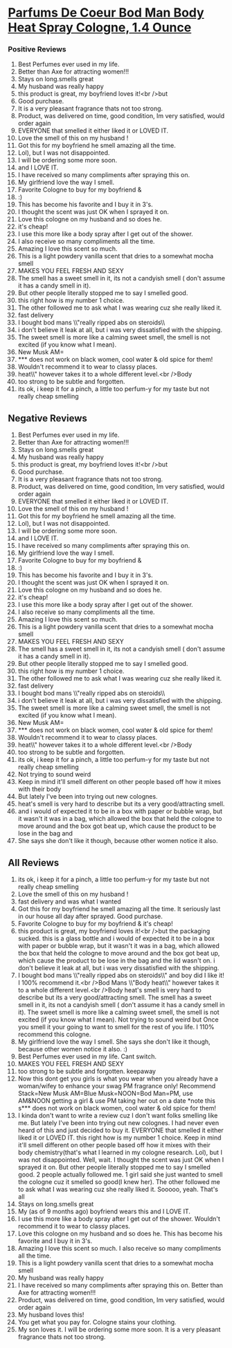 # [Parfums De Coeur Bod Man Body Heat Spray Cologne, 1.4 Ounce](https://products.checkmycream.com/products/Parfums-De-Coeur-Bod-Man-Body-Heat-Spray-Cologne-1.4-Ounce.html)

### Positive Reviews

<ol>
      <li>Best Perfumes ever used in my life.</li>
      <li>Better than Axe for attracting women!!!</li>
      <li>Stays on long.smells great</li>
      <li>My husband was really happy</li>
      <li>this product is great, my boyfriend loves it!&lt;br /&gt;but</li>
      <li>Good purchase.</li>
      <li>It is a very pleasant fragrance thats not too strong.</li>
      <li>Product, was delivered on time, good condition, Im very satisfied, would order again</li>
      <li>EVERYONE that smelled it either liked it or LOVED IT.</li>
      <li>Love the smell of this on my husband !</li>
      <li>Got this for my boyfriend he smell amazing all the time.</li>
      <li>Lol), but I was not disappointed.</li>
      <li>I will be ordering some more soon.</li>
      <li>and I LOVE IT.</li>
      <li>I have received so many compliments after spraying this on.</li>
      <li>My girlfriend love the way I smell.</li>
      <li>Favorite Cologne to buy for my boyfriend &amp;</li>
      <li>:)</li>
      <li>This has become his favorite and I buy it in 3&#x27;s.</li>
      <li>I thought the scent was just OK when I sprayed it on.</li>
      <li>Love this cologne on my husband and so does he.  </li>
      <li>it&#x27;s cheap!</li>
      <li>I use this more like a body spray after I get out of the shower.  </li>
      <li>I also receive so many compliments all the time.</li>
      <li>Amazing I love this scent so much.</li>
      <li>This is a light powdery vanilla scent that dries to a somewhat mocha smell</li>
      <li>MAKES YOU FEEL FRESH AND SEXY</li>
      <li>The smell has a sweet smell in it, its not a candyish smell ( don&#x27;t assume it has a candy smell in it).</li>
      <li>But other people literally stopped me to say I smelled good.</li>
      <li>this right how is my number 1 choice.</li>
      <li>The other followed me to ask what I was wearing cuz she really liked it.</li>
      <li>fast delivery</li>
      <li>I bought bod mans \\&quot;really ripped abs on steroids\\</li>
      <li>i don&#x27;t believe it leak at all, but i was very dissatisfied with the shipping.</li>
      <li>The sweet smell is more like a calming sweet smell, the smell is not excited (if you know what I mean).</li>
      <li>New Musk AM&#x3D;</li>
      <li>*** does not work on black women, cool water &amp; old spice for them!</li>
      <li>Wouldn&#x27;t recommend it to wear to classy places.</li>
      <li>heat\\&quot; however takes it to a whole different level.&lt;br /&gt;Body</li>
      <li>too strong to be subtle and forgotten.</li>
      <li>its ok, i keep it for a pinch, a little too perfum-y for my taste but not really cheap smelling</li>
</ol>


<h2>Negative Reviews</h2>
<ol>
<li> Best Perfumes ever used in my life.</li>
<li> Better than Axe for attracting women!!!</li>
<li> Stays on long.smells great</li>
<li> My husband was really happy</li>
<li> this product is great, my boyfriend loves it!&lt;br /&gt;but</li>
<li> Good purchase.</li>
<li> It is a very pleasant fragrance thats not too strong.</li>
<li> Product, was delivered on time, good condition, Im very satisfied, would order again</li>
<li> EVERYONE that smelled it either liked it or LOVED IT.</li>
<li> Love the smell of this on my husband !</li>
<li> Got this for my boyfriend he smell amazing all the time.</li>
<li> Lol), but I was not disappointed.</li>
<li> I will be ordering some more soon.</li>
<li> and I LOVE IT.</li>
<li> I have received so many compliments after spraying this on.</li>
<li> My girlfriend love the way I smell.</li>
<li> Favorite Cologne to buy for my boyfriend &amp;</li>
<li> :)</li>
<li> This has become his favorite and I buy it in 3&#x27;s.</li>
<li> I thought the scent was just OK when I sprayed it on.</li>
<li> Love this cologne on my husband and so does he.  </li>
<li> it&#x27;s cheap!</li>
<li> I use this more like a body spray after I get out of the shower.  </li>
<li> I also receive so many compliments all the time.</li>
<li> Amazing I love this scent so much.</li>
<li> This is a light powdery vanilla scent that dries to a somewhat mocha smell</li>
<li> MAKES YOU FEEL FRESH AND SEXY</li>
<li> The smell has a sweet smell in it, its not a candyish smell ( don&#x27;t assume it has a candy smell in it).</li>
<li> But other people literally stopped me to say I smelled good.</li>
<li> this right how is my number 1 choice.</li>
<li> The other followed me to ask what I was wearing cuz she really liked it.</li>
<li> fast delivery</li>
<li> I bought bod mans \\&quot;really ripped abs on steroids\\</li>
<li> i don&#x27;t believe it leak at all, but i was very dissatisfied with the shipping.</li>
<li> The sweet smell is more like a calming sweet smell, the smell is not excited (if you know what I mean).</li>
<li> New Musk AM&#x3D;</li>
<li> *** does not work on black women, cool water &amp; old spice for them!</li>
<li> Wouldn&#x27;t recommend it to wear to classy places.</li>
<li> heat\\&quot; however takes it to a whole different level.&lt;br /&gt;Body</li>
<li> too strong to be subtle and forgotten.</li>
<li> its ok, i keep it for a pinch, a little too perfum-y for my taste but not really cheap smelling</li>
<li> Not trying to sound weird</li>
<li> Keep in mind it&#x27;ll smell different on other people based off how it mixes with their body</li>
<li> But lately I&#x27;ve been into trying out new colognes.</li>
<li> heat&#x27;s smell is very hard to describe but its a very good/attracting smell.</li>
<li> and i would of expected it to be in a box with paper or bubble wrap, but it wasn&#x27;t it was in a bag, which allowed the box that held the cologne to move around and the box got beat up, which cause the product to be lose in the bag and</li>
<li> She says she don&#x27;t like it though, because other women notice it also.</li>
</ol>

<h2>All Reviews</h2>

<ol>
    <li> its ok, i keep it for a pinch, a little too perfum-y for my taste but not really cheap smelling</li>
    <li> Love the smell of this on my husband !</li>
    <li> fast delivery and was what I wanted</li>
    <li> Got this for my boyfriend he smell amazing all the time. It seriously last in our house all day after sprayed.  Good purchase.</li>
    <li> Favorite Cologne to buy for my boyfriend &amp; it&#x27;s cheap!</li>
    <li> this product is great, my boyfriend loves it!&lt;br /&gt;but the packaging sucked. this is a glass bottle and i would of expected it to be in a box with paper or bubble wrap, but it wasn&#x27;t it was in a bag, which allowed the box that held the cologne to move around and the box got beat up, which cause the product to be lose in the bag and the lid wasn&#x27;t on. i don&#x27;t believe it leak at all, but i was very dissatisfied with the shipping.</li>
    <li> I bought bod mans \\&quot;really ripped abs on steroids\\&quot; and boy did I like it! I 100% recommend it.&lt;br /&gt;Bod Mans \\&quot;Body heat\\&quot; however takes it to a whole different level.&lt;br /&gt;Body heat&#x27;s smell is very hard to describe but its a very good/attracting smell. The smell has a sweet smell in it, its not a candyish smell ( don&#x27;t assume it has a candy smell in it). The sweet smell is more like a calming sweet smell, the smell is not excited (if you know what I mean). Not trying to sound weird but Once you smell it your going to want to smell for the rest of you life. I 110% recommend this cologne.</li>
    <li> My girlfriend love the way I smell. She says she don&#x27;t like it though, because other women notice it also. :)</li>
    <li> Best Perfumes ever used in my life. Cant switch.</li>
    <li> MAKES YOU FEEL FRESH AND SEXY</li>
    <li> too strong to be subtle and forgotten. keepaway</li>
    <li> Now this dont get you girls is what you wear when you already have a woman/wifey to enhance your swag PM fragrance only!  Recommend Stack&#x3D;New Musk AM&#x3D;Blue Musk&#x3D;NOON&#x3D;Bod Man&#x3D;PM, use AM&amp;NOON getting a girl &amp; use PM taking her out on a date *note this s*** does not work on black women, cool water &amp; old spice for them!</li>
    <li> I kinda don&#x27;t want to write a review cuz I don&#x27;t want folks smelling like me. But lately I&#x27;ve been into trying out new colognes. I had never even heard of this and just decided to buy it. EVERYONE that smelled it either liked it or LOVED IT. this right how is my number 1 choice. Keep in mind it&#x27;ll smell different on other people based off how it mixes with their body chemistry(that&#x27;s what I learned in my cologne research. Lol), but I was not disappointed. Well, wait. I thought the scent was just OK when I sprayed it on. But other people literally stopped me to say I smelled good. 2 people actually followed me. 1 girl said she just wanted to smell the cologne cuz it smelled so good(I knew her). The other followed me to ask what I was wearing cuz she really liked it. Sooooo, yeah. That&#x27;s all</li>
    <li> Stays on long.smells great</li>
    <li> My (as of 9 months ago) boyfriend wears this and I LOVE IT.</li>
    <li> I use this more like a body spray after I get out of the shower.  Wouldn&#x27;t recommend it to wear to classy places.</li>
    <li> Love this cologne on my husband and so does he.  This has become his favorite and I buy it in 3&#x27;s.</li>
    <li> Amazing I love this scent so much. I also receive so many compliments all the time.</li>
    <li> This is a light powdery vanilla scent that dries to a somewhat mocha smell</li>
    <li> My husband was really happy</li>
    <li> I have received so many compliments after spraying this on. Better than Axe for attracting women!!!</li>
    <li> Product, was delivered on time, good condition, Im very satisfied, would order again</li>
    <li> My husband loves this!</li>
    <li> You get what you pay for.  Cologne stains your clothing.</li>
    <li> My son loves it. I will be ordering some more soon. It is a very pleasant fragrance thats not too strong.</li>
</ol>




